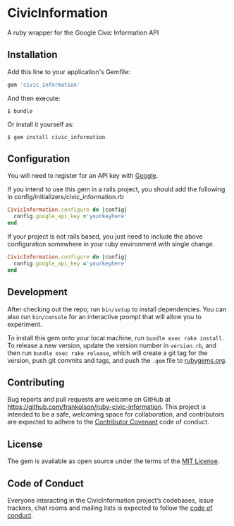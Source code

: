# CivicInformation

A ruby wrapper for the  Google Civic Information API

## Installation

Add this line to your application's Gemfile:

```ruby
gem 'civic_information'
```

And then execute:

```
$ bundle
```

Or install it yourself as:

```
$ gem install civic_information
```

## Configuration

You will need to register for an API key with [Google](https://support.google.com/googleapi/answer/6158862?hl=en&ref_topic=7013279).

If you intend to use this gem in a rails project, you should add the following in config/initializers/civic_information.rb

```ruby
CivicInformation.configure do |config|
  config.google_api_key ='yourkeyhere'
end
```

If your project is not rails based, you just need to include the above configuration somewhere in your ruby environment with single change.

```ruby
CivicInformation.configure do |config|
  config.google_api_key ='yourkeyhere'
end
```

## Development

After checking out the repo, run `bin/setup` to install dependencies. You can also run `bin/console` for an interactive prompt that will allow you to experiment.

To install this gem onto your local machine, run `bundle exec rake install`. To release a new version, update the version number in `version.rb`, and then run `bundle exec rake release`, which will create a git tag for the version, push git commits and tags, and push the `.gem` file to [rubygems.org](https://rubygems.org).

## Contributing

Bug reports and pull requests are welcome on GitHub at https://github.com/frankolson/ruby-civic-information. This project is intended to be a safe, welcoming space for collaboration, and contributors are expected to adhere to the [Contributor Covenant](http://contributor-covenant.org) code of conduct.

## License

The gem is available as open source under the terms of the [MIT License](https://opensource.org/licenses/MIT).

## Code of Conduct

Everyone interacting in the CivicInformation project’s codebases, issue trackers, chat rooms and mailing lists is expected to follow the [code of conduct](https://github.com/frankolson/ruby-civic-information/blob/master/CODE_OF_CONDUCT.md).
